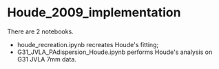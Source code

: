 # Houde_2009_implementation
There are 2 notebooks. <br>
- houde_recreation.ipynb recreates Houde's fitting; 
- G31_JVLA_PAdispersion_Houde.ipynb performs Houde's analysis on G31 JVLA 7mm data. 
